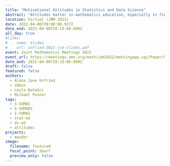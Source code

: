 ```yaml
---
title: "Motivational Attitudes in Statistics and Data Science"
abstract: "Attitudes matter in mathematics education, especially in fields like statistics which sometimes suffer from a poor reputation; understanding the relationship between both student and instructor attitudes and student achievement is crucial for improving mathematics education. Through an NSF IUSE grant (Developing Validated Instruments to Measure Student/Faculty Attitudes in Undergraduate Statistics and Data Science Education; DUE-2013392), our research team is developing a new set of attitudinal instruments, the Student and Instructor Surveys of Motivational Attitudes toward Statistics (S- and I-SOMAS), to quantify these attitudes. Additionally, we are developing instruments to measure the learning environment and an analogous set of instruments to measure attitudes toward data science. We will share our rationale for developing these six instruments, and we will discuss the psychometric properties of the most recent S-SOMAS pilot survey administration. We will also present the theoretical framework for these instruments, Expectancy Value Theory (Eccles et al., 1983). Statistics and data science instructors and educational researchers who are interested in being involved with data collection in future phases of the project are encouraged to contact the authors."
location: Virtual (JMM 2022)
date: 2022-04-06T20:00:00.927Z
date_end: 2022-04-06T20:15:00.000Z
all_day: true
#links:
#  - name: Slides
#    url: unfried-2021-jsm-slides.pdf
event: Joint Mathematics Meetings 2022
event_url: https://meetings.ams.org/math/jmm2022/meetingapp.cgi/Paper/9857
date_end: 2022-04-06T20:15:00.000Z
draft: false
featured: false
authors:
  - Alana Jane Unfried
  - admin
  - Leyla Batakci
  - Michael Posner
tags:
  - S-SOMAS
  - S-SOMADS
  - I-SOMAS
  - stat-ed
  - ds-ed
  - attitudes
projects:
  - masder
image:
  filename: featured
  focal_point: Smart
  preview_only: false
---
```

